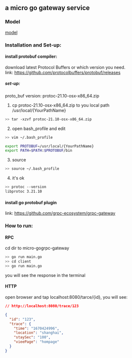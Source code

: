 ## a micro go gateway service

### Model
[model](https://imgur.com/6oqeGqu)

### Installation and Set-up:
#### install protobuf compiler:

download latest Protocol Buffers or which version you need.<br/>
link: https://github.com/protocolbuffers/protobuf/releases
##### set-up:
proto_buf version: protoc-21.10-osx-x86_64.zip

1. cp protoc-21.10-osx-x86_64.zip to you local path  /usr/local/{YourPathName}
```bash
>> tar -xzvf protoc-21.10-osx-x86_64.zip
```
2. open bash_profile and edit
```bash
>> vim ~/.bash_profile

export PROTOBUF=/usr/local/{YourPathName}
export PATH=$PATH:$PROTOBUF/bin
```

3. source
```bash
>> source ~/.bash_profile
```

4. it's ok

```bash
>> protoc --version
libprotoc 3.21.10
```

#### install go protobuf plugin
link: https://github.com/grpc-ecosystem/grpc-gateway

### How to run:
#### RPC
cd dir to micro-gogrpc-gateway
```bash
>> go run main.go
>> cd client
>> go run main.go
```
you will see the response in the terminal

#### HTTP

open browser and tap localhost:8080/tarce/{id}, you will see:
```json
// http://localhost:8080/trace/123

{
  "id": "123",
  "trace": {
    "time": "1670424996",
    "location": "shanghai",
    "staySec": "100",
    "vieePage": "hompage"
  }
}
```